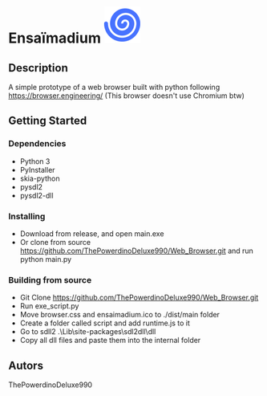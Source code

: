# Ensaïmadium ![Ensaïmadium](ensaimadium_icon72x72.png)


## Description
A simple prototype of a web browser built with python following https://browser.engineering/
(This browser doesn't use Chromium btw)
## Getting Started
### Dependencies
* Python 3
* PyInstaller
* skia-python
* pysdl2 
* pysdl2-dll

### Installing

* Download from release, and open main.exe
* Or clone from source https://github.com/ThePowerdinoDeluxe990/Web_Browser.git and run python main.py

### Building from source
* Git Clone https://github.com/ThePowerdinoDeluxe990/Web_Browser.git
* Run exe_script.py
* Move browser.css and ensaimadium.ico to ./dist/main folder
* Create a folder called script and add runtime.js to it
* Go to sdll2 .\Lib\site-packages\sdl2dll\dll
* Copy all dll files and paste them into the internal folder

## Autors
ThePowerdinoDeluxe990

